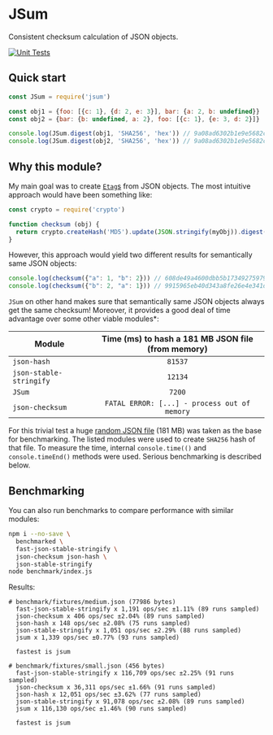 # JSum
Consistent checksum calculation of JSON objects.

[![Unit Tests](https://github.com/fraunhoferfokus/JSum/actions/workflows/node.js.yml/badge.svg)](https://github.com/fraunhoferfokus/JSum/actions/workflows/node.js.yml)

## Quick start
```js
const JSum = require('jsum')

const obj1 = {foo: [{c: 1}, {d: 2, e: 3}], bar: {a: 2, b: undefined}}
const obj2 = {bar: {b: undefined, a: 2}, foo: [{c: 1}, {e: 3, d: 2}]}

console.log(JSum.digest(obj1, 'SHA256', 'hex')) // 9a08ad6302b1e9e5682c365c8b24c5ca2ea6db5c90b672bc5b579879136dda0c
console.log(JSum.digest(obj2, 'SHA256', 'hex')) // 9a08ad6302b1e9e5682c365c8b24c5ca2ea6db5c90b672bc5b579879136dda0c
```

## Why this module?
My main goal was to create [`Etag`s](https://tools.ietf.org/html/rfc7232#section-2.3) from JSON objects. The most intuitive approach
would have been something like:

```js
const crypto = require('crypto')

function checksum (obj) {
  return crypto.createHash('MD5').update(JSON.stringify(myObj)).digest('hex')
}
```

However, this approach would yield two different results for semantically same JSON objects:

```js
console.log(checksum({"a": 1, "b": 2})) // 608de49a4600dbb5b173492759792e4a
console.log(checksum({"b": 2, "a": 1})) // 9915965eb40d343a8fe26e4e341d1a05
```

`JSum` on other hand makes sure that semantically same JSON objects always get the same checksum! Moreover, it provides a good deal
of time advantage over some other viable modules\*:

| Module                  | Time (ms) to hash a 181 MB JSON file (from memory) |
|-------------------------|:---------------------------------------------------:|
| `json-hash`             | `81537`                                             |
| `json-stable-stringify` | `12134`                                             |
| `JSum`                  | `7200`                                              |
| `json-checksum`         | `FATAL ERROR: [...] - process out of memory`        |


For this trivial test a huge [random JSON file](https://github.com/zemirco/sf-city-lots-json)
(181 MB) was taken as the base for benchmarking. The listed modules were used to create `SHA256` hash of that file. To measure the time,
internal `console.time(()` and `console.timeEnd()` methods were used. Serious benchmarking is described below.

## Benchmarking
You can also run benchmarks to compare performance with similar modules:

```bash
npm i --no-save \
  benchmarked \
  fast-json-stable-stringify \
  json-checksum json-hash \
  json-stable-stringify
node benchmark/index.js
```

Results:

```
# benchmark/fixtures/medium.json (77986 bytes)
  fast-json-stable-stringify x 1,191 ops/sec ±1.11% (89 runs sampled)
  json-checksum x 406 ops/sec ±2.04% (89 runs sampled)
  json-hash x 148 ops/sec ±2.08% (75 runs sampled)
  json-stable-stringify x 1,051 ops/sec ±2.29% (88 runs sampled)
  jsum x 1,339 ops/sec ±0.77% (93 runs sampled)

  fastest is jsum

# benchmark/fixtures/small.json (456 bytes)
  fast-json-stable-stringify x 116,709 ops/sec ±2.25% (91 runs sampled)
  json-checksum x 36,311 ops/sec ±1.66% (91 runs sampled)
  json-hash x 12,051 ops/sec ±3.62% (77 runs sampled)
  json-stable-stringify x 91,078 ops/sec ±2.08% (89 runs sampled)
  jsum x 116,130 ops/sec ±1.46% (90 runs sampled)

  fastest is jsum
```
